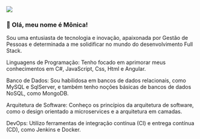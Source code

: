  <a href="https://github.com/monica88lima?tab=repositories">
    <img src="https://img.shields.io/static/v1?label=Overview&message=MonicaLima&color=f8efd4&style=for-the-badge&logo=GitHub">
  </a>

### 🤎 Olá, meu nome é <strong>Mônica!</strong>
Sou uma entusiasta de tecnologia e inovação, apaixonada por Gestão de Pessoas e determinada a me solidificar no mundo do desenvolvimento Full Stack.

Linguagens de Programação: Tenho focado em aprimorar meus conhecimentos em C#, JavaScript, Css, Html e Angular.

Banco de Dados: Sou habilidosa em bancos de dados relacionais, como MySQL e SqlServer, e também tenho noções básicas de bancos de dados NoSQL, como MongoDB.

Arquitetura de Software: Conheço os princípios da arquitetura de software, como o design orientado a microservices e a arquitetura em camadas.

DevOps: Utilizo ferramentas de integração contínua (CI) e entrega contínua (CD), como Jenkins e Docker.
##

















